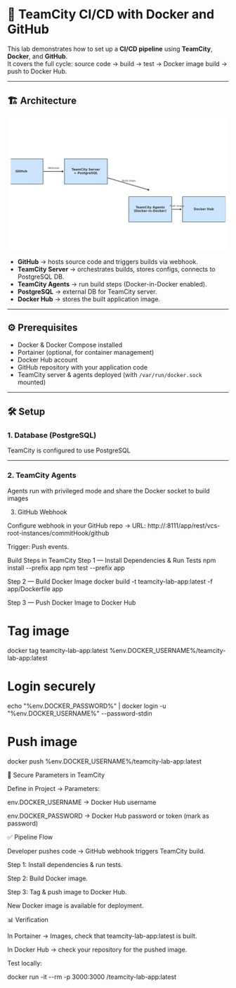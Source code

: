# 🚀 TeamCity CI/CD with Docker and GitHub

This lab demonstrates how to set up a **CI/CD pipeline** using **TeamCity**, **Docker**, and **GitHub**.  
It covers the full cycle: source code → build → test → Docker image build → push to Docker Hub.

---

## 🏗️ Architecture


![Architecture](Architecture.png)

- **GitHub** → hosts source code and triggers builds via webhook.
- **TeamCity Server** → orchestrates builds, stores configs, connects to PostgreSQL DB.
- **TeamCity Agents** → run build steps (Docker-in-Docker enabled).
- **PostgreSQL** → external DB for TeamCity server.
- **Docker Hub** → stores the built application image.


---

## ⚙️ Prerequisites

- Docker & Docker Compose installed
- Portainer (optional, for container management)
- Docker Hub account
- GitHub repository with your application code
- TeamCity server & agents deployed (with `/var/run/docker.sock` mounted)

---

## 🛠️ Setup

### 1. Database (PostgreSQL)
TeamCity is configured to use PostgreSQL


---

### 2. TeamCity Agents
Agents run with privileged mode and share the Docker socket to build images

3. GitHub Webhook

Configure webhook in your GitHub repo →
URL: http://<teamcity-server>:8111/app/rest/vcs-root-instances/commitHook/github

Trigger: Push events.

Build Steps in TeamCity
Step 1 — Install Dependencies & Run Tests
npm install --prefix app
npm test --prefix app

Step 2 — Build Docker Image
docker build -t teamcity-lab-app:latest -f app/Dockerfile app

Step 3 — Push Docker Image to Docker Hub
# Tag image
docker tag teamcity-lab-app:latest %env.DOCKER_USERNAME%/teamcity-lab-app:latest

# Login securely
echo "%env.DOCKER_PASSWORD%" | docker login -u "%env.DOCKER_USERNAME%" --password-stdin

# Push image
docker push %env.DOCKER_USERNAME%/teamcity-lab-app:latest


🔐 Secure Parameters in TeamCity

Define in Project → Parameters:

env.DOCKER_USERNAME → Docker Hub username

env.DOCKER_PASSWORD → Docker Hub password or token (mark as password)

✅ Pipeline Flow

Developer pushes code → GitHub webhook triggers TeamCity build.

Step 1: Install dependencies & run tests.

Step 2: Build Docker image.

Step 3: Tag & push image to Docker Hub.

New Docker image is available for deployment.

📊 Verification

In Portainer → Images, check that teamcity-lab-app:latest is built.

In Docker Hub → check your repository for the pushed image.

Test locally:

docker run -it --rm -p 3000:3000 <your-dockerhub-username>/teamcity-lab-app:latest



